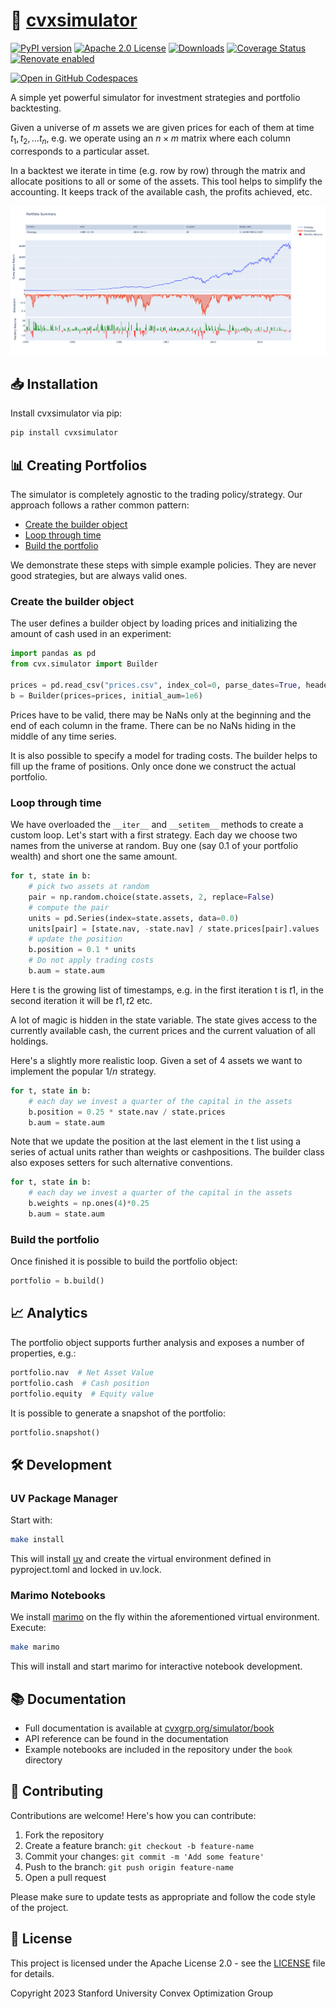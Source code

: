 # 🚀 [cvxsimulator](https://www.cvxgrp.org/simulator/book)

[![PyPI version](https://badge.fury.io/py/cvxsimulator.svg)](https://badge.fury.io/py/cvxsimulator)
[![Apache 2.0 License](https://img.shields.io/badge/License-APACHEv2-brightgreen.svg)](https://github.com/cvxgrp/simulator/blob/master/LICENSE)
[![Downloads](https://static.pepy.tech/personalized-badge/cvxsimulator?period=month&units=international_system&left_color=black&right_color=orange&left_text=PyPI%20downloads%20per%20month)](https://pepy.tech/project/cvxsimulator)
[![Coverage Status](https://coveralls.io/repos/github/cvxgrp/simulator/badge.png?branch=main)](https://coveralls.io/github/cvxgrp/simulator?branch=main)
[![Renovate enabled](https://img.shields.io/badge/renovate-enabled-brightgreen.svg)](https://github.com/renovatebot/renovate)

[![Open in GitHub Codespaces](https://github.com/codespaces/badge.svg)](https://codespaces.new/cvxgrp/simulator)

A simple yet powerful simulator for investment strategies and portfolio backtesting.

Given a universe of $m$ assets we are given prices for each of them at
time $t_1, t_2, \ldots t_n$, e.g. we operate using an $n \times m$ matrix where
each column corresponds to a particular asset.

In a backtest we iterate in time (e.g. row by row) through the matrix and
allocate positions to all or some of the assets. This tool helps to
simplify the accounting. It keeps track of the available cash,
the profits achieved, etc.

![Analytics](https://raw.githubusercontent.com/cvxgrp/simulator/main/newplot.png)

## 📥 Installation

Install cvxsimulator via pip:

```bash
pip install cvxsimulator
```

## 📊 Creating Portfolios

The simulator is completely agnostic to the trading policy/strategy.
Our approach follows a rather common pattern:

- [Create the builder object](#create-the-builder-object)
- [Loop through time](#loop-through-time)
- [Build the portfolio](#build-the-portfolio)

We demonstrate these steps with simple example policies.
They are never good strategies, but are always valid ones.

### Create the builder object

The user defines a builder object by loading prices
and initializing the amount of cash used in an experiment:

```python
import pandas as pd
from cvx.simulator import Builder

prices = pd.read_csv("prices.csv", index_col=0, parse_dates=True, header=0)
b = Builder(prices=prices, initial_aum=1e6)
```

Prices have to be valid, there may be NaNs only at the beginning and the end of
each column in the frame.
There can be no NaNs hiding in the middle of any time series.

It is also possible to specify a model for trading costs.
The builder helps to fill up the frame of positions. Only once done
we construct the actual portfolio.

### Loop through time

We have overloaded the `__iter__` and `__setitem__` methods to create a custom loop.
Let's start with a first strategy. Each day we choose two names from the
universe at random.
Buy one (say 0.1 of your portfolio wealth) and short one the same amount.

```python
for t, state in b:
    # pick two assets at random
    pair = np.random.choice(state.assets, 2, replace=False)
    # compute the pair
    units = pd.Series(index=state.assets, data=0.0)
    units[pair] = [state.nav, -state.nav] / state.prices[pair].values
    # update the position
    b.position = 0.1 * units
    # Do not apply trading costs
    b.aum = state.aum
```

Here t is the growing list of timestamps, e.g. in the first iteration
t is $t1$, in the second iteration it will be $t1, t2$ etc.

A lot of magic is hidden in the state variable.
The state gives access to the currently available cash, the current prices
and the current valuation of all holdings.

Here's a slightly more realistic loop. Given a set of $4$ assets we want to
implement the popular $1/n$ strategy.

```python
for t, state in b:
    # each day we invest a quarter of the capital in the assets
    b.position = 0.25 * state.nav / state.prices
    b.aum = state.aum
```

Note that we update the position at the last element in the t list
using a series of actual units rather than weights or cashpositions.
The builder class also exposes setters for such alternative conventions.

```python
for t, state in b:
    # each day we invest a quarter of the capital in the assets
    b.weights = np.ones(4)*0.25
    b.aum = state.aum
```

### Build the portfolio

Once finished it is possible to build the portfolio object:

```python
portfolio = b.build()
```

## 📈 Analytics

The portfolio object supports further analysis and exposes
a number of properties, e.g.:

```python
portfolio.nav  # Net Asset Value
portfolio.cash  # Cash position
portfolio.equity  # Equity value
```

It is possible to generate a snapshot of the portfolio:

```python
portfolio.snapshot()
```

## 🛠️ Development

### UV Package Manager

Start with:

```bash
make install
```

This will install [uv](https://github.com/astral-sh/uv) and create
the virtual environment defined in
pyproject.toml and locked in uv.lock.

### Marimo Notebooks

We install [marimo](https://marimo.io) on the fly within the aforementioned
virtual environment. Execute:

```bash
make marimo
```

This will install and start marimo for interactive notebook development.

## 📚 Documentation

- Full documentation is available at [cvxgrp.org/simulator/book](https://www.cvxgrp.org/simulator/book)
- API reference can be found in the documentation
- Example notebooks are included in the repository under the `book` directory

## 🤝 Contributing

Contributions are welcome! Here's how you can contribute:

1. Fork the repository
2. Create a feature branch: `git checkout -b feature-name`
3. Commit your changes: `git commit -m 'Add some feature'`
4. Push to the branch: `git push origin feature-name`
5. Open a pull request

Please make sure to update tests as appropriate and follow the
code style of the project.

## 📄 License

This project is licensed under the Apache License 2.0 - see
the [LICENSE](LICENSE) file for details.

Copyright 2023 Stanford University Convex Optimization Group
